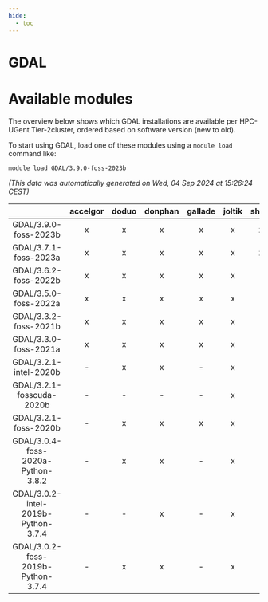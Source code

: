 ```yaml
---
hide:
  - toc
---
```


GDAL
====

# Available modules


The overview below shows which GDAL installations are available per HPC-UGent Tier-2cluster, ordered based on software version (new to old).

To start using GDAL, load one of these modules using a `module load` command like:

```shell
module load GDAL/3.9.0-foss-2023b
```

*(This data was automatically generated on Wed, 04 Sep 2024 at 15:26:24 CEST)*  

| |accelgor|doduo|donphan|gallade|joltik|shinx|skitty|
| :---: | :---: | :---: | :---: | :---: | :---: | :---: | :---: |
|GDAL/3.9.0-foss-2023b|x|x|x|x|x|x|x|
|GDAL/3.7.1-foss-2023a|x|x|x|x|x|x|x|
|GDAL/3.6.2-foss-2022b|x|x|x|x|x|-|x|
|GDAL/3.5.0-foss-2022a|x|x|x|x|x|-|x|
|GDAL/3.3.2-foss-2021b|x|x|x|x|x|-|x|
|GDAL/3.3.0-foss-2021a|x|x|x|x|x|-|x|
|GDAL/3.2.1-intel-2020b|-|x|x|-|x|-|x|
|GDAL/3.2.1-fosscuda-2020b|-|-|-|-|x|-|-|
|GDAL/3.2.1-foss-2020b|-|x|x|x|x|-|x|
|GDAL/3.0.4-foss-2020a-Python-3.8.2|-|x|x|-|x|-|x|
|GDAL/3.0.2-intel-2019b-Python-3.7.4|-|-|x|-|x|-|x|
|GDAL/3.0.2-foss-2019b-Python-3.7.4|-|x|x|-|x|-|x|
